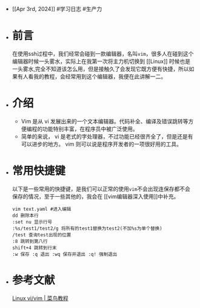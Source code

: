 - [[Apr 3rd, 2024]] #学习日志 #生产力
- # 前言
  在使用ssh过程中，我们经常会碰到一款编辑器，名叫`vim`，很多人在碰到这个编辑器时候一头雾水，实际上在我第一次将主力机切换到 [[Linux]] 时候也是一头雾水,完全不知道该怎么用，但是接触久了会发现它既方便有快捷，所以如果有人看我的教程，会经常用到这个编辑器，我便在此讲解一二。
- # 介绍
	- Vim 是从 vi 发展出来的一个文本编辑器。代码补全、编译及错误跳转等方便编程的功能特别丰富，在程序员中被广泛使用。
	- 简单的来说， vi 是老式的字处理器，不过功能已经很齐全了，但是还是有可以进步的地方。 vim 则可以说是程序开发者的一项很好用的工具。
- # 常用快捷键
  以下是一些常用的快捷键，是我们可以正常的使用`vim`不会出现连保存都不会保存的情况，至于一些其他的，我会在 [[vim编辑器深入使用]]中补充。  
  ```shell
  vim text.yaml #进入编辑
  dd 删除本行
  :set nu 显示行号
  :%s/test1/test2/g 将所有的test1替换为test2(不加%s为单个替换)
  /test 查询test出现的位置
  :8 跳转到第八行
  shift+4 跳转到行末
  :w 保存 :q 退出 :wq 保存并退出 :q! 强制退出
  ```
- # 参考文献
  [Linux vi/vim | 菜鸟教程](https://omnivore.app/me/https-www-runoob-com-linux-linux-vim-html-18ea34eba9d)